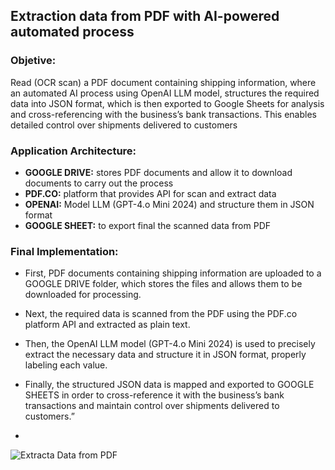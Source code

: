 ## Extraction data from PDF with AI-powered automated process

### Objetive:

Read (OCR scan) a PDF document containing shipping information, where an automated AI process using OpenAI LLM model, structures the required data into JSON format, which is then exported to Google Sheets for analysis and cross-referencing with the business’s bank transactions. This enables detailed control over shipments delivered to customers

### Application Architecture:

-   **GOOGLE DRIVE:** stores PDF documents and allow it to download documents to carry out the process
-   **PDF.CO:** platform that provides API for scan and extract data
-   **OPENAI:** Model LLM (GPT-4.o Mini 2024) and structure them in JSON format
-   **GOOGLE SHEET:** to export final the scanned data from PDF

### Final Implementation:

-   First, PDF documents containing shipping information are uploaded to a GOOGLE DRIVE folder, which stores the files and allows them to be downloaded for processing.

-   Next, the required data is scanned from the PDF using the PDF.co platform API and extracted as plain text.

-   Then, the OpenAI LLM model (GPT-4.o Mini 2024) is used to precisely extract the necessary data and structure it in JSON format, properly labeling each value.

-   Finally, the structured JSON data is mapped and exported to GOOGLE SHEETS in order to cross-reference it with the business’s bank transactions and maintain control over shipments delivered to customers.”
- 
![Extracta Data from PDF](https://ocvpprofessional.cloud/wp-content/uploads/2025/07/1_Escenario-MAKE-2048x712.png)